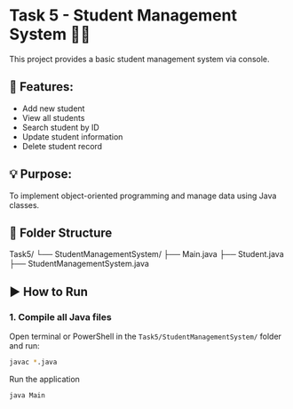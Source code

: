 # Task 5 - Student Management System 🧑‍🎓

This project provides a basic student management system via console.

## 🔹 Features:
- Add new student
- View all students
- Search student by ID
- Update student information
- Delete student record

## 💡 Purpose:
To implement object-oriented programming and manage data using Java classes.

## 📁 Folder Structure
Task5/
└── StudentManagementSystem/
├── Main.java
├── Student.java
├── StudentManagementSystem.java

## ▶️ How to Run

### 1. Compile all Java files

Open terminal or PowerShell in the `Task5/StudentManagementSystem/` folder and run:

```bash
javac *.java
```

Run the application
```bash
java Main
